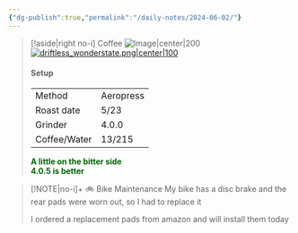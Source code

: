 ```yaml
---
{"dg-publish":true,"permalink":"/daily-notes/2024-06-02/"}
---
```


> [!aside|right no-i] Coffee
> ![Image|center|200](https://www.worldatlas.com/r/w1200/upload/12/f8/83/coffee-cup.jpg)
> [![driftless_wonderstate.png|center|100](/img/user/images/driftless_wonderstate.png)](https://wonderstate.com/products/organic-driftless-3)
> #### Setup
> |  |  |
> | ---- | ---- |
> | Method | Aeropress |
> | Roast date | 5/23 |
> | Grinder | 4.0.0 |
> | Coffee/Water | 13/215 |
> <font style="color:darkgreen">**A little on the bitter side<br>4.0.5 is better**</font>

> [!NOTE|no-i]+ 🚲 Bike Maintenance 
> My bike has a disc brake and the rear pads were worn out, so I had to replace it
> 
> I ordered a replacement pads from amazon and will install them today


